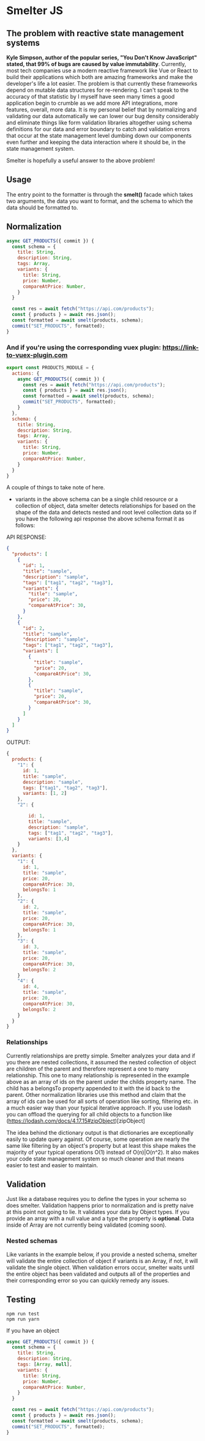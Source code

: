 # Smelter JS

## The problem with reactive state management systems

**Kyle Simpson, author of the popular series, "You Don't Know JavaScript" stated, that 99% of bugs are caused by value immutability**. Currently, most tech companies use a modern reactive framework like Vue or React to build their applications which both are amazing frameworks and make the developer's life a lot easier. The problem is that currently these frameworks depend on mutable data structures for re-rendering. I can't speak to the accuracy of that statistic by I myself have seen many times a good application begin to crumble as we add more API integrations, more features, overall, more data. It is my personal belief that by normalizing and validating our data automatically we can lower our bug density considerably and eliminate things like form validation libraries altogether using schema definitions for our data and error boundary to catch and validation errors that occur at the state management level dumbing down our components even further and keeping the data interaction where it should be, in the state management system.

Smelter is hopefully a useful answer to the above problem!

## Usage

The entry point to the formatter is through the **smelt()** facade which takes two arguments, the data you want to format, and the schema to which the data should be formatted to.

## Normalization

```js
async GET_PRODUCTS({ commit }) {
  const schema = {
    title: String,
    description: String,
    tags: Array,
    variants: {
      title: String,
      price: Number,
      compareAtPrice: Number,
    }
  }

  const res = await fetch("https://api.com/products");
  const { products } = await res.json();
  const formatted = await smelt(products, schema);
  commit("SET_PRODUCTS", formatted);
}
```

### And if you're using the corresponding vuex plugin: https://link-to-vuex-plugin.com

```js
export const PRODUCTS_MODULE = {
  actions: {
    async GET_PRODUCTS({ commit }) {
      const res = await fetch("https://api.com/products");
      const { products } = await res.json();
      const formatted = await smelt(products, schema);
      commit("SET_PRODUCTS", formatted);
    }
  },
  schema: {
    title: String,
    description: String,
    tags: Array,
    variants: {
      title: String,
      price: Number,
      compareAtPrice: Number,
    }
  }
}
```

A couple of things to take note of here.
- variants in the above schema can be a single child resource or a collection of object, data smelter detects relationships for based on the shape of the data and detects nested and root level collection data so if you have the following api response the above schema format it as follows:

API RESPONSE:
```json
{
  "products": [
    {
      "id": 1,
      "title": "sample",
      "description": "sample",
      "tags": ["tag1", "tag2", "tag3"],
      "variants": {
        "title": "sample",
        "price": 20,
        "compareAtPrice": 30,
      }
    },
    {
      "id": 2,
      "title": "sample",
      "description": "sample",
      "tags": ["tag1", "tag2", "tag3"],
      "variants": [
        {
          "title": "sample",
          "price": 20,
          "compareAtPrice": 30,
        },
        {
          "title": "sample",
          "price": 20,
          "compareAtPrice": 30,
        }
      ]
    }
  ]
}
```

OUTPUT:
```js
{
  products: {
    "1": {
      id: 1,
      title: "sample",
      description: "sample",
      tags: ["tag1", "tag2", "tag3"],
      variants: [1, 2]
    },
    "2": {

        id: 1,
        title: "sample",
        description: "sample",
        tags: ["tag1", "tag2", "tag3"],
        variants: [3,4]
    }
  },
  variants: {
    "1": {
      id: 1,
      title: "sample",
      price: 20,
      compareAtPrice: 30,
      belongsTo: 1
    },
    "2": {
      id: 2,
      title: "sample",
      price: 20,
      compareAtPrice: 30,
      belongsTo: 1
    },
    "3": {
      id: 3,
      title: "sample",
      price: 20,
      compareAtPrice: 30,
      belongsTo: 2
    }
    "4": {
      id: 4,
      title: "sample",
      price: 20,
      compareAtPrice: 30,
      belongsTo: 2
    }
  }
}
```

### Relationships

Currently relationships are pretty simple. Smelter analyzes your data and if you there are nested collections, it assumed the nested collection of object are children of the parent and therefore represent a one to many relationship. This one to many relationship is represented in the example above as an array of ids on the parent under the childs property name. The child has a belongsTo property appended to it with the id back to the parent. Other normalization libraries use this method and claim that the array of ids can be used for all sorts of operation like sorting, filtering etc. in a much easier way than your typical iterative approach. If you use lodash you can offload the querying for all child objects to a function like (https://lodash.com/docs/4.17.15#zipObject)[zipObject]

The idea behind the dictionary output is that dictionaries are exceptionally easily to update query against. Of course, some operation are nearly the same like filtering by an object's property but at least this shape makes the majority of your typical operations O(1) instead of O(n)|O(n^2). It also makes your code state management system so much cleaner and that means easier to test and easier to maintain.

## Validation

Just like a database requires you to define the types in your schema so does smelter. Validation happens prior to normalization and is pretty naive at this point not going to lie. It validates your data by Object types. If you provide an array with a null value and a type the property is **optional**. Data inside of Array are not currently being validated (coming soon).

### Nested schemas

Like variants in the example below, if you provide a nested schema, smelter will validate the entire collection of object if variants is an Array, if not, it will validate the single object. When validation errors occur, smelter waits until the entire object has been validated and outputs all of the properties and their corresponding error so you can quickly remedy any issues.

## Testing

```
npm run test
npm run yarn
```

If you have an object
```js
async GET_PRODUCTS({ commit }) {
  const schema = {
    title: String,
    description: String,
    tags: [Array, null],
    variants: {
      title: String,
      price: Number,
      compareAtPrice: Number,
    }
  }

  const res = await fetch("https://api.com/products");
  const { products } = await res.json();
  const formatted = await smelt(products, schema);
  commit("SET_PRODUCTS", formatted);
}
```